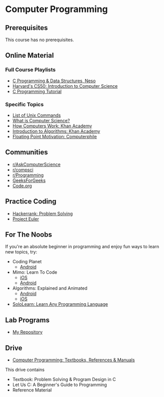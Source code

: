 # Computer Programming

## Prerequisites
This course has no prerequisites.

## Online Material

### Full Course Playlists
*   [C Programming & Data Structures, Neso](https://www.youtube.com/watch?v=4OGMB4Fhh50&list=PLBlnK6fEyqRhX6r2uhhlubuF5QextdCSM)
*   [Harvard's CS50: Introduction to Computer Science](https://www.youtube.com/watch?v=wEdvGqxafq8) 
*   [C Programming Tutorial](https://www.youtube.com/watch?v=-CpG3oATGIs&t=1609s)

### Specific Topics
*   [List of Unix Commands](https://drive.google.com/open?id=1mn0AFgMwB7imCQtKmvIidyh9myzIxc_D)
*   [What is Computer Science?](https://www.youtube.com/playlist?list=PLbg3ZX2pWlgI_ej6ZhGd45-cPoWLZD9pT)
*   [How Computers Work: Khan Academy](https://www.khanacademy.org/computing/computer-science/how-computers-work2)
*   [Introduction to Algorithms: Khan Academy](https://www.khanacademy.org/computing/computer-science/algorithms)
*   [Floating Point Motivation: Computerphile](https://www.youtube.com/watch?v=PZRI1IfStY0&list=PLzH6n4zXuckqmf_xUcvU5caZVoctP2ehL&index=8)

## Communities
*  [r/AskComputerScience](https://www.reddit.com/r/AskComputerScience/)
*  [r/compsci](https://www.reddit.com/r/compsci/)
*  [r/Programming](https://www.reddit.com/r/programming/)
*  [GeeksForGeeks](https://www.geeksforgeeks.org/c-programming-language/)
*  [Code.org](https://www.youtube.com/channel/UCJyEBMU1xVP2be1-AoGS1BA)

## Practice Coding
*  [Hackerrank: Problem Solving](https://www.hackerrank.com/domains/algorithms)
*  [Project Euler](https://projecteuler.net/archives)

## For The Noobs
If you're an absolute beginner in programming and enjoy fun ways to learn new topics, try:
* Coding Planet
    - [Android](https://play.google.com/store/apps/details?id=com.material.design.codingplanet) 
* Mimo: Learn To Code
    - [iOS](https://apps.apple.com/in/app/mimo-learn-to-code/id1133960732)
    - [Android](https://play.google.com/store/apps/details?id=com.getmimo)
* Algorithms: Explained and Animated
    - [Android](https://play.google.com/store/apps/details?id=wiki.algorithm.algorithms)
    - [iOS](https://apps.apple.com/in/app/algorithms-explained-animated/id1047532631)
* [SoloLearn: Learn Any Programming Language](https://www.sololearn.com/)  

## Lab Programs
* [My Repository](https://github.com/eash-98/CPrograms)

## Drive
*  [Computer Programming: Textbooks, References & Manuals](https://drive.google.com/open?id=1-iRGYbZGxTI7n-SJA5c-mQwAoIDua25V)

This drive contains
*  Textbook: Problem Solving & Program Design in C
*  Let Us C: A Beginner's Guide to Programming
*  Reference Material
